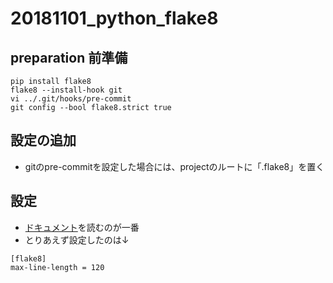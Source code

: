# 20181101_python_flake8
## preparation 前準備
```
pip install flake8
flake8 --install-hook git
vi ../.git/hooks/pre-commit
git config --bool flake8.strict true
```
## 設定の追加
- gitのpre-commitを設定した場合には、projectのルートに「.flake8」を置く

## 設定
- [ドキュメント](http://flake8.pycqa.org/en/latest/user/configuration.html#user-configuration)を読むのが一番
- とりあえず設定したのは↓

```
[flake8]
max-line-length = 120
```
